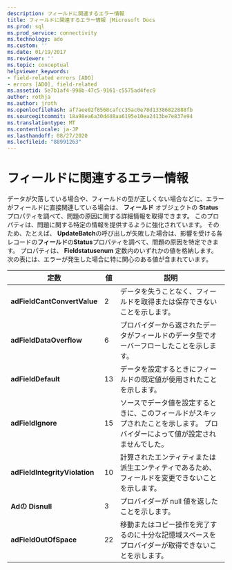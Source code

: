```yaml
---
description: フィールドに関連するエラー情報
title: フィールドに関連するエラー情報 |Microsoft Docs
ms.prod: sql
ms.prod_service: connectivity
ms.technology: ado
ms.custom: ''
ms.date: 01/19/2017
ms.reviewer: ''
ms.topic: conceptual
helpviewer_keywords:
- field-related errors [ADO]
- errors [ADO], field-related
ms.assetid: 5e7b1af4-996b-47c5-9161-c5575ad4fec9
author: rothja
ms.author: jroth
ms.openlocfilehash: af7aee82f8568cafcc35ac0e78d13386822888fb
ms.sourcegitcommit: 18a98ea6a30d448aa6195e10ea2413be7e837e94
ms.translationtype: MT
ms.contentlocale: ja-JP
ms.lasthandoff: 08/27/2020
ms.locfileid: "88991263"
---
```

# <a name="field-related-error-information"></a>フィールドに関連するエラー情報
データが欠落している場合や、フィールドの型が正しくない場合などに、エラーがフィールドに直接関連している場合は、 **フィールド** オブジェクトの **Status** プロパティを調べて、問題の原因に関する詳細情報を取得できます。 このプロパティは、問題に関する特定の情報を提供するように強化されています。 そのため、たとえば、 **UpdateBatch**の呼び出しが失敗した場合は、影響を受ける各レコードの**フィールド**の**Status**プロパティを調べて、問題の原因を特定できます。 プロパティは、 **Fieldstatusenum** 定数内のいずれかの値を格納します。 次の表には、エラーが発生した場合に特に関心のある値が含まれています。  
  
|定数|値|説明|  
|--------------|-----------|-----------------|  
|**adFieldCantConvertValue**|2|データを失うことなく、フィールドを取得または保存できないことを示します。|  
|**adFieldDataOverflow**|6|プロバイダーから返されたデータがフィールドのデータ型でオーバーフローしたことを示します。|  
|**adFieldDefault**|13|データを設定するときにフィールドの既定値が使用されたことを示します。|  
|**adFieldIgnore**|15|ソースでデータ値を設定するときに、このフィールドがスキップされたことを示します。 プロバイダーによって値が設定されませんでした。|  
|**adFieldIntegrityViolation**|10|計算されたエンティティまたは派生エンティティであるため、フィールドを変更できないことを示します。|  
|**Adの Disnull**|3|プロバイダーが null 値を返したことを示します。|  
|**adFieldOutOfSpace**|22|移動またはコピー操作を完了するのに十分な記憶域スペースをプロバイダーが取得できないことを示します。|
